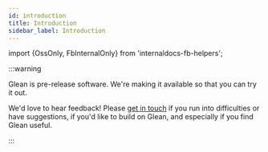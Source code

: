 ```yaml
---
id: introduction
title: Introduction
sidebar_label: Introduction
---
```


import {OssOnly, FbInternalOnly} from 'internaldocs-fb-helpers';

:::warning

Glean is pre-release software. We're making it available so that you
can try it out.

We'd love to hear feedback! Please [get in touch](http://todo) if you run
into difficulties or have suggestions, if you'd like to build on
Glean, and especially if you find Glean useful.

:::
